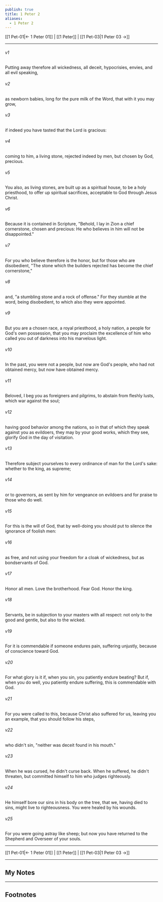 ```yaml
---
publish: true
title: 1 Peter 2
aliases:
  - 1 Peter 2
---
```


[[1 Pet-01|← 1 Peter 01]] | [[1 Peter]] | [[1 Pet-03|1 Peter 03 →]]
***



###### v1 
Putting away therefore all wickedness, all deceit, hypocrisies, envies, and all evil speaking, 

###### v2 
as newborn babies, long for the pure milk of the Word, that with it you may grow, 

###### v3 
if indeed you have tasted that the Lord is gracious: 

###### v4 
coming to him, a living stone, rejected indeed by men, but chosen by God, precious. 

###### v5 
You also, as living stones, are built up as a spiritual house, to be a holy priesthood, to offer up spiritual sacrifices, acceptable to God through Jesus Christ. 

###### v6 
Because it is contained in Scripture, "Behold, I lay in Zion a chief cornerstone, chosen and precious: He who believes in him will not be disappointed." 

###### v7 
For you who believe therefore is the honor, but for those who are disobedient, "The stone which the builders rejected has become the chief cornerstone," 

###### v8 
and, "a stumbling stone and a rock of offense." For they stumble at the word, being disobedient, to which also they were appointed. 

###### v9 
But you are a chosen race, a royal priesthood, a holy nation, a people for God's own possession, that you may proclaim the excellence of him who called you out of darkness into his marvelous light. 

###### v10 
In the past, you were not a people, but now are God's people, who had not obtained mercy, but now have obtained mercy. 

###### v11 
Beloved, I beg you as foreigners and pilgrims, to abstain from fleshly lusts, which war against the soul; 

###### v12 
having good behavior among the nations, so in that of which they speak against you as evildoers, they may by your good works, which they see, glorify God in the day of visitation. 

###### v13 
Therefore subject yourselves to every ordinance of man for the Lord's sake: whether to the king, as supreme; 

###### v14 
or to governors, as sent by him for vengeance on evildoers and for praise to those who do well. 

###### v15 
For this is the will of God, that by well-doing you should put to silence the ignorance of foolish men: 

###### v16 
as free, and not using your freedom for a cloak of wickedness, but as bondservants of God. 

###### v17 
Honor all men. Love the brotherhood. Fear God. Honor the king. 

###### v18 
Servants, be in subjection to your masters with all respect: not only to the good and gentle, but also to the wicked. 

###### v19 
For it is commendable if someone endures pain, suffering unjustly, because of conscience toward God. 

###### v20 
For what glory is it if, when you sin, you patiently endure beating? But if, when you do well, you patiently endure suffering, this is commendable with God. 

###### v21 
For you were called to this, because Christ also suffered for us, leaving you an example, that you should follow his steps, 

###### v22 
who didn't sin, "neither was deceit found in his mouth." 

###### v23 
When he was cursed, he didn't curse back. When he suffered, he didn't threaten, but committed himself to him who judges righteously. 

###### v24 
He himself bore our sins in his body on the tree, that we, having died to sins, might live to righteousness. You were healed by his wounds. 

###### v25 
For you were going astray like sheep; but now you have returned to the Shepherd and Overseer of your souls.

***
[[1 Pet-01|← 1 Peter 01]] | [[1 Peter]] | [[1 Pet-03|1 Peter 03 →]]

---
## My Notes

---
## Footnotes